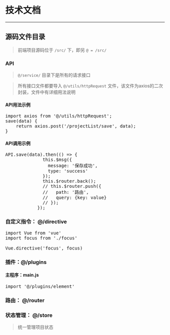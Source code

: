 # 技术文档

---

## 源码文件目录

> 前端项目源码位于 `/src/` 下，即另 `@ = /src/`

### API
> `@/service/` 目录下是所有的请求接口

> 所有接口文件都要导入 `@/utils/httpRequest` 文件，该文件为axios的二次封装，文件中有详细用法说明

#### API用法示例
<pre>
import axios from '@/utils/httpRequest';
save(data) {
    return axios.post('/projectList/save', data);
}
</pre>

#### API调用示例
<pre>
API.save(data).then(() => {
              this.$msg({
                message: '保存成功',
                type: 'success'
              });
              this.$router.back();
              // this.$router.push({
              //   path: '路由',
              //   query: {key: value}
              // });
            });
</pre>

### 自定义指令： @/directive

<pre>
import Vue from 'vue'
import focus from './focus'

Vue.directive('focus', focus)
</pre>

### 插件：@/plugins
#### 主程序：main.js
<pre>
import '@/plugins/element'
</pre>

### 路由： @/router

### 状态管理： @/store

> 统一管理项目状态
